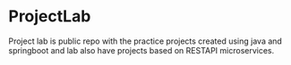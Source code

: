 # ProjectLab
Project lab is public repo with the practice projects created using java and springboot and lab also have projects based on RESTAPI microservices.


